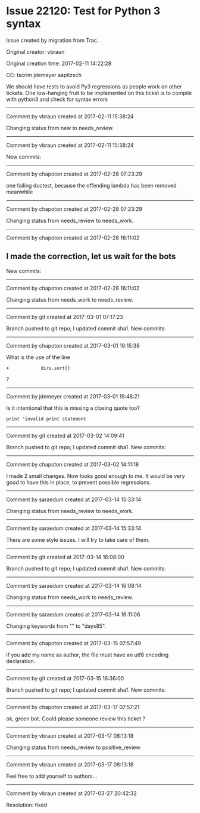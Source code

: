 # Issue 22120: Test for Python 3 syntax

Issue created by migration from Trac.

Original creator: vbraun

Original creation time: 2017-02-11 14:22:28

CC:  tscrim jdemeyer aapitzsch

We should have tests to avoid Py3 regressions as people work on other tickets. One low-hanging fruit to be implemented on this ticket is to compile with python3 and check for syntax errors


---

Comment by vbraun created at 2017-02-11 15:38:24

Changing status from new to needs_review.


---

Comment by vbraun created at 2017-02-11 15:38:24

New commits:


---

Comment by chapoton created at 2017-02-28 07:23:29

one failing doctest, because the offending lambda has been removed meanwhile


---

Comment by chapoton created at 2017-02-28 07:23:29

Changing status from needs_review to needs_work.


---

Comment by chapoton created at 2017-02-28 16:11:02

I made the correction, let us wait for the bots
----
New commits:


---

Comment by chapoton created at 2017-02-28 16:11:02

Changing status from needs_work to needs_review.


---

Comment by git created at 2017-03-01 07:17:23

Branch pushed to git repo; I updated commit sha1. New commits:


---

Comment by chapoton created at 2017-03-01 19:15:38

What is the use of the line

```
+            dirs.sort()
```

?


---

Comment by jdemeyer created at 2017-03-01 19:48:21

Is it intentional that this is missing a closing quote too?

```
print "invalid print statement
```



---

Comment by git created at 2017-03-02 14:09:41

Branch pushed to git repo; I updated commit sha1. New commits:


---

Comment by chapoton created at 2017-03-02 14:11:18

I made 2 small changes. Now looks good enough to me. It would be very good to have this in place, to prevent possible regressions.


---

Comment by saraedum created at 2017-03-14 15:33:14

Changing status from needs_review to needs_work.


---

Comment by saraedum created at 2017-03-14 15:33:14

There are some style issues. I will try to take care of them.


---

Comment by git created at 2017-03-14 16:08:00

Branch pushed to git repo; I updated commit sha1. New commits:


---

Comment by saraedum created at 2017-03-14 16:08:14

Changing status from needs_work to needs_review.


---

Comment by saraedum created at 2017-03-14 16:11:06

Changing keywords from "" to "days85".


---

Comment by chapoton created at 2017-03-15 07:57:49

if you add my name as author, the file must have an utf8 encoding declaration..


---

Comment by git created at 2017-03-15 16:36:00

Branch pushed to git repo; I updated commit sha1. New commits:


---

Comment by chapoton created at 2017-03-17 07:57:21

ok, green bot. Could please someone review this ticket ?


---

Comment by vbraun created at 2017-03-17 08:13:18

Changing status from needs_review to positive_review.


---

Comment by vbraun created at 2017-03-17 08:13:18

Feel free to add yourself to authors...


---

Comment by vbraun created at 2017-03-27 20:42:32

Resolution: fixed

